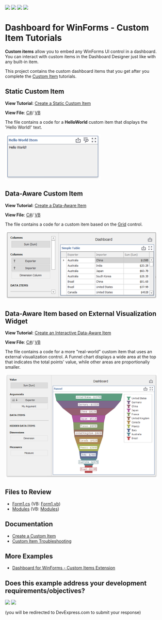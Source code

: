 <!-- default badges list -->
![](https://img.shields.io/endpoint?url=https://codecentral.devexpress.com/api/v1/VersionRange/358224064/23.2.2%2B)
[![](https://img.shields.io/badge/Open_in_DevExpress_Support_Center-FF7200?style=flat-square&logo=DevExpress&logoColor=white)](https://supportcenter.devexpress.com/ticket/details/T990577)
[![](https://img.shields.io/badge/📖_How_to_use_DevExpress_Examples-e9f6fc?style=flat-square)](https://docs.devexpress.com/GeneralInformation/403183)
[![](https://img.shields.io/badge/💬_Leave_Feedback-feecdd?style=flat-square)](#does-this-example-address-your-development-requirementsobjectives)
<!-- default badges end -->

# Dashboard for WinForms - Custom Item Tutorials

**Custom items** allow you to embed any WinForms UI control in a dashboard. You can interact with custom items in the Dashboard Designer just like with any built-in item.

This project contains the custom dashboard items that you get after you complete the [Custom Item](https://docs.devexpress.com/Dashboard/403031/winforms-dashboard/winforms-designer/ui-elements-and-customization/create-a-custom-item) tutorials.

## Static Custom Item

**View Tutorial**: [Create a Static Custom Item](https://docs.devexpress.com/Dashboard/403087/winforms-dashboard/winforms-designer/ui-elements-and-customization/create-a-custom-item/create-a-static-item)

**View File**: [С#](./CS/TutorialsCustomItems/CustomItems/)/ [VB](./VB/TutorialsCustomItems/CustomItems/)

The file contains a code for a **HelloWorld** custom item that displays the 'Hello World!' text. 

![](images/win-dashboard-static-custom-item.png)

## Data-Aware Custom Item

**View Tutorial**: [Create a Data-Aware Item](https://docs.devexpress.com/Dashboard/403088/winforms-dashboard/winforms-designer/ui-elements-and-customization/create-a-custom-item/create-a-data-aware-item)

**View File**: [С#](./CS/TutorialsCustomItems/CustomItems/)/ [VB](./VB/TutorialsCustomItems/CustomItems/)

The file contains a code for a custom item based on the [Grid](https://docs.devexpress.com/WindowsForms/DevExpress.XtraGrid.GridControl) control.

![](images/win-dashboard-data-aware-custom-item-with-binding-panel.png)

## Data-Aware Item based on External Visualization Widget

**View Tutorial**: [Create an Interactive Data-Aware Item](https://docs.devexpress.com/Dashboard/403032/winforms-dashboard/winforms-designer/ui-elements-and-customization/create-a-custom-item/create-an-interactive-data-aware-item)

**View File**: [С#](./CS/TutorialsCustomItems/CustomItems/)/ [VB](./VB/TutorialsCustomItems/CustomItems/)

The file contains a code for a more "real-world" custom item that uses an external visualization control. A Funnel chart displays a wide area at the top that indicates the total points' value, while other areas are proportionally smaller.

![](images/win-dashboard-interactive-data-aware-item-with-binding-panel.png)

## Files to Review

* [Form1.cs](./CS/TutorialsCustomItems/Form1.cs) (VB: [Form1.vb](./VB/TutorialsCustomItems/Form1.vb))
* [Modules](./CS/TutorialsCustomItems/CustomItems/) (VB: [Modules](./VB/TutorialsCustomItems/CustomItems/))

## Documentation

* [Create a Custom Item](https://docs.devexpress.com/Dashboard/403031/winforms-dashboard/winforms-designer/ui-elements-and-customization/create-a-custom-item)
* [Custom Item Troubleshooting](https://docs.devexpress.com/Dashboard/403250/winforms-dashboard/winforms-designer/ui-elements-and-customization/create-a-custom-item/custom-item-troubleshooting)

## More Examples 

* [Dashboard for WinForms - Custom Items Extension](https://github.com/DevExpress-Examples/winforms-dashboard-custom-items-extension)
<!-- feedback -->
## Does this example address your development requirements/objectives?

[<img src="https://www.devexpress.com/support/examples/i/yes-button.svg"/>](https://www.devexpress.com/support/examples/survey.xml?utm_source=github&utm_campaign=winforms-dashboard-custom-items&~~~was_helpful=yes) [<img src="https://www.devexpress.com/support/examples/i/no-button.svg"/>](https://www.devexpress.com/support/examples/survey.xml?utm_source=github&utm_campaign=winforms-dashboard-custom-items&~~~was_helpful=no)

(you will be redirected to DevExpress.com to submit your response)
<!-- feedback end -->
